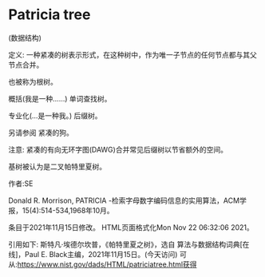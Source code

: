# Patricia tree


(数据结构)



定义:
一种紧凑的树表示形式，在这种树中，作为唯一子节点的任何节点都与其父节点合并。



也被称为根树。



概括(我是一种……)
单词查找树。



专业化(…是一种我。)
后缀树。



另请参阅
紧凑的狗。



注意:
紧凑的有向无环字图(DAWG)合并常见后缀树以节省额外的空间。

基树被认为是二叉帕特里夏树。


作者:SE


Donald R. Morrison, PATRICIA -检索字母数字编码信息的实用算法，ACM学报，15(4):514-534,1968年10月。








条目于2021年11月15日修改。
HTML页面格式化Mon Nov 22 06:32:06 2021。



引用如下:
斯特凡·埃德尔坎普，《帕特里夏之树》，选自
算法与数据结构词典[在线]，Paul E. Black主编，2021年11月15日。(今天访问)
可从:https://www.nist.gov/dads/HTML/patriciatree.html获得